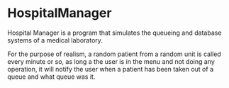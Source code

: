 # HospitalManager

Hospital Manager is a program that simulates the queueing and database systems of a medical laboratory.

For the purpose of realism, a random patient from a random unit is called every minute or so, as long a the user is in the menu and not doing any operation, it will notify
the user when a patient has been taken out of a queue and what queue was it.
